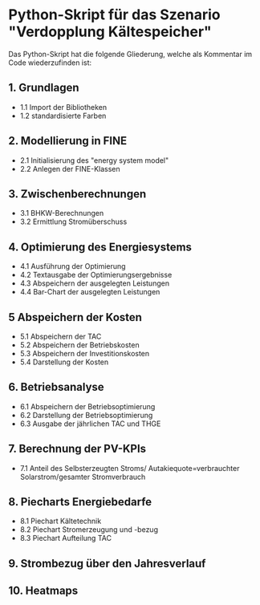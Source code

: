 # Python-Skript für das Szenario "Verdopplung Kältespeicher"

Das Python-Skript hat die folgende Gliederung, welche als Kommentar im Code wiederzufinden ist:

## 1. Grundlagen
- 1.1 Import der Bibliotheken
- 1.2 standardisierte Farben

## 2. Modellierung in FINE
- 2.1 Initialisierung des "energy system model"
- 2.2 Anlegen der FINE-Klassen

## 3. Zwischenberechnungen
- 3.1 BHKW-Berechnungen
- 3.2 Ermittlung Stromüberschuss

## 4. Optimierung des Energiesystems
- 4.1 Ausführung der Optimierung
- 4.2 Textausgabe der Optimierungsergebnisse
- 4.3 Abspeichern der ausgelegten Leistungen
- 4.4 Bar-Chart der ausgelegten Leistungen

## 5 Abspeichern der Kosten
- 5.1 Abspeichern der TAC
- 5.2 Abspeichern der Betriebskosten
- 5.3 Abspeichern der Investitionskosten
- 5.4 Darstellung der Kosten

## 6. Betriebsanalyse
- 6.1 Abspeichern der Betriebsoptimierung
- 6.2 Darstellung der Betriebsoptimierung
- 6.3 Ausgabe der jährlichen TAC und THGE

## 7. Berechnung der PV-KPIs
- 7.1 Anteil des Selbsterzeugten Stroms/ Autakiequote=verbrauchter Solarstrom/gesamter Stromverbrauch

## 8. Piecharts Energiebedarfe
- 8.1 Piechart Kältetechnik
- 8.2 Piechart Stromerzeugung und -bezug
- 8.3 Piechart Aufteilung TAC

## 9. Strombezug über den Jahresverlauf

## 10. Heatmaps


